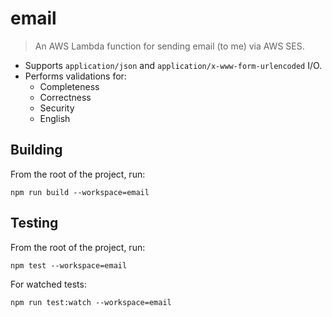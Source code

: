 # email

> An AWS Lambda function for sending email (to me) via AWS SES.

- Supports `application/json` and `application/x-www-form-urlencoded` I/O.
- Performs validations for:
  - Completeness
  - Correctness
  - Security
  - English

## Building

From the root of the project, run:

```shell
npm run build --workspace=email
```

## Testing

From the root of the project, run:

```shell
npm test --workspace=email
```

For watched tests:

```shell
npm run test:watch --workspace=email
```
